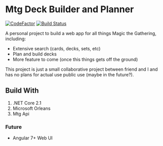 # Mtg Deck Builder and Planner

[![CodeFactor](https://www.codefactor.io/repository/github/dills122/mtg-planner/badge)](https://www.codefactor.io/repository/github/dills122/mtg-planner)
[![Build Status](https://travis-ci.org/dills122/MTG-Planner.svg?branch=master)](https://travis-ci.org/dills122/MTG-Planner)

A personal project to build a web app for all things Magic the Gathering, including:

* Extensive search (cards, decks, sets, etc)
* Plan and build decks
* More feature to come (once this things gets off the ground)

This project is just a small collaborative project between friend and I and has no plans for actual use public use (maybe in the future?).

## Build With

1. .NET Core 2.1
2. Microsoft Orleans
3. Mtg Api

### Future

* Angular 7+ Web UI

